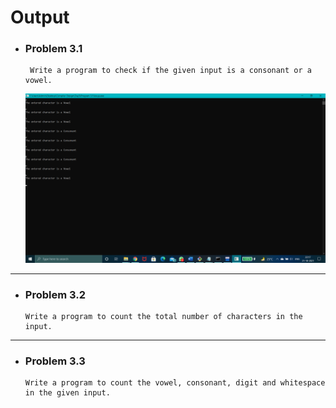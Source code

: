 # Output

- ### Problem 3.1

       Write a program to check if the given input is a consonant or a vowel.

  <img src="https://github.com/Dr-B-Mondal-s-class/compiler-design-laboratory-1-NobodySS07/blob/main/Compiler-Design-Laboratory/Day3/Program%203.1/Screenshot%20(318).png" alt="1.1" style="width:700px">

---

- ### Problem 3.2

      Write a program to count the total number of characters in the input.



---

- ### Problem 3.3

      Write a program to count the vowel, consonant, digit and whitespace in the given input.

 
